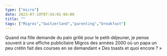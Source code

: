 ```yaml
---
type: ["micro"]
date: 2023-07-19T07:54:01-04:00
title: ""
tags: ["Migros","Switzerland","parenting","breakfast"]
---
```

Quand ma fille demande du pain grillé pour le petit-déjeuner, je pense souvent à une affiche publicitaire Migros des années 2000 où un papa un peu crétin fait des courses en se demandant « Des toasts et quoi encore ? »
